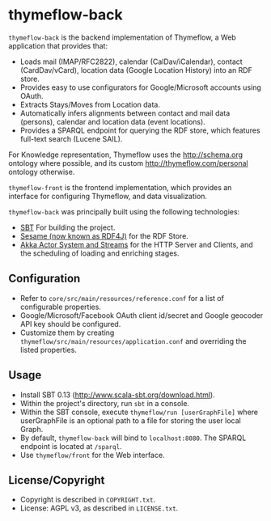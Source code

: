# thymeflow-back #

`thymeflow-back` is the backend implementation of Thymeflow, a Web application that provides that:

 - Loads mail (IMAP/RFC2822), calendar (CalDav/iCalendar), contact (CardDav/vCard), location data (Google Location History) into an RDF store.
 - Provides easy to use configurators for Google/Microsoft accounts using OAuth.
 - Extracts Stays/Moves from Location data.
 - Automatically infers alignments between contact and mail data (persons), calendar and location data (event locations).
 - Provides a SPARQL endpoint for querying the RDF store, which features full-text search (Lucene SAIL).
 
For Knowledge representation, Thymeflow uses the http://schema.org ontology where possible, and its custom http://thymeflow.com/personal ontology otherwise.
 
`thymeflow-front` is the frontend implementation, which provides an interface for configuring Thymeflow, and data visualization.

`thymeflow-back` was principally built using the following technologies:

 - [SBT](http://www.scala-sbt.org/) For building the project.
 - [Sesame (now known as RDF4J)](http://rdf4j.org/doc/) for the RDF Store.
 - [Akka Actor System and Streams](http://akka.io/docs/) for the HTTP Server and Clients, and the scheduling of loading and enriching stages.

## Configuration ##

 - Refer to `core/src/main/resources/reference.conf` for a list of configurable properties.
 - Google/Microsoft/Facebook OAuth client id/secret and Google geocoder API key should be configured.
 - Customize them by creating `thymeflow/src/main/resources/application.conf` and overriding the listed properties.

## Usage ##

 - Install SBT 0.13 (http://www.scala-sbt.org/download.html).
 - Within the project's directory, run `sbt` in a console.
 - Within the SBT console, execute `thymeflow/run [userGraphFile]` where userGraphFile is an optional path to a file for storing the user local Graph.
 - By default, `thymeflow-back` will bind to `localhost:8080`. The SPARQL endpoint is located at `/sparql`.
 - Use `thymeflow/front` for the Web interface.
 
## License/Copyright 

 - Copyright is described in `COPYRIGHT.txt`.
 - License: AGPL v3, as described in `LICENSE.txt`.